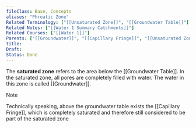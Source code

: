 ```yaml
---
fileClass: Base, Concepts
aliases: "Phreatic Zone"
Related Terminology: ["[[Unsaturated Zone]]", "[[Groundwater Table]]"]
Related Notes: ["[[Water 1 Summary Catchments]]"]
Related Courses: ["[[Water 1]]"]
Parents: ["[[Groundwater]]", "[[Capillary Fringe]]", "[[Unsaturated Zone]]", "[[Groundwater Table]]"]
title: 
Draft: 
Status: Done
---
```

The **saturated zone** refers to the area below the [[Groundwater Table]]. In the saturated zone, all pores are completely filled with water. The water in this zone is called [[Groundwater]].

>[!Note]
>Technically speaking, above the groundwater table exists the [[Capillary Fringe]], which is completely saturated and therefore still considered to be part of the saturated zone
